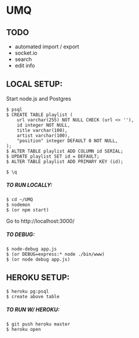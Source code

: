 # UMQ

## TODO
* automated import / export
* socket.io
* search
* edit info


## LOCAL SETUP:

Start node.js and Postgres
```
$ psql
$ CREATE TABLE playlist (
    url varchar(255) NOT NULL CHECK (url <> ''),
    id integer NOT NULL,
    title varchar(100),
    artist varchar(100),
    "position" integer DEFAULT 0 NOT NULL,
);
$ ALTER TABLE playlist ADD COLUMN id SERIAL;
$ UPDATE playlist SET id = DEFAULT;
$ ALTER TABLE playlist ADD PRIMARY KEY (id);

$ \q
```

##### TO RUN LOCALLY:
```
$ cd ~/UMQ
$ nodemon
$ (or npm start)
```
Go to http://localhost:3000/


##### TO DEBUG:
```
$ node-debug app.js
$ (or DEBUG=express:* node ./bin/www)
$ (or node debug app.js)
```


## HEROKU SETUP:

```
$ heroku pg:psql
$ create above table
```

##### TO RUN W/ HEROKU:
```
$ git push heroku master
$ heroku open
```
